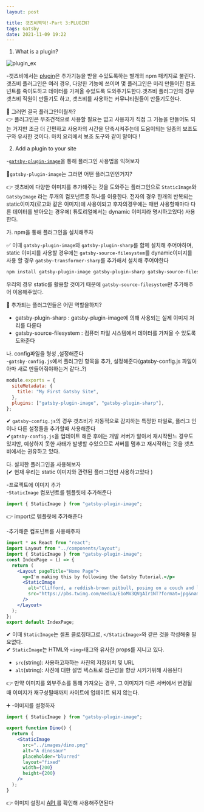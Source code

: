 ```yaml
---
layout: post

title: 갯츠비찍먹!-Part 3:PLUGIN?
tags: Gatsby
date: 2021-11-09 19:22
---
```


1. What is a plugin?

![plugin_ex](https://www.gatsbyjs.com/static/32e5b9ab0e4b8b65d4ed5683f5e7130b/5df5d/cooking-accessories.png)

-갯츠비에서는 <a href="https://www.gatsbyjs.com/plugins">plugin</a>은 추가기능을 받을 수있도록하는 별개의 npm 패키지로 불린다.갯츠비 플러그인은 여러 경우, 다양한 기능에 쓰이며 몇 플러그인은 미리 만들어진 컴포넌트를 죽이도하고 데이터를 가져올 수있도록 도와주기도한다.갯츠비 플러그인의 경우 갯츠비 직원이 만들기도 하고, 갯츠비를 사용하는 커뮤니티원들이 만들기도한다.

🤔 그러면 결국 플러그인이뭘까?  
👉 플러그인은 무조건적으로 사용할 필요는 없고 사용자가 직접 그 기능을 만들어도 되는 거지만 조금 더 간편하고 사용자의 시간을 단축시켜주는데 도움이되는 일종의 보조도구와 유사한 것이다. 마치 요리에서 보조 도구와 같이 말이다 !

2. Add a plugin to your site

-<a href="https://www.gatsbyjs.com/plugins/gatsby-plugin-image/?=gatsby-plugin-i">`gatsby-plugin-image`</a>을 통해 플러그인 사용법을 익혀보자

🤔`gatsby-plugin-image`는 그러면 어떤 플러그인인거지?

👉 갯츠비에 다양한 이미지를 추가해주는 것을 도와주는 플러그인으로 `StaticImage`와 `GatsbyImage` 라는 두개의 컴포넌트중 하나를 이용한다. 전자의 경우 한개의 반복되는 static이미지(로고와 같은 이미지)에 사용이되고 후자의경우에는 매번 사용할때마다 다른 데이터를 받아오는 경우에( 튜토리얼에서는 dynamic 이미지라 명시하고있다) 사용한다.

가. npm을 통해 플러그인을 설치해주자

✅ 이때 `gatsby-plugin-image`와 `gatsby-plugin-sharp`를 함께 설치해 주어야하며, static 이미지를 사용할 경우에는 `gatsby-source-filesystem`를 dynamic이미지를 사용 할 경우 `gatsby-transformer-sharp`를 추가해서 설치해 주어야한다

```zsh
npm install gatsby-plugin-image gatsby-plugin-sharp gatsby-source-filesystem
```

우리의 경우 static를 활용할 것이기 때문에 `gatsby-source-filesystem`만 추가해주어 이용해주었다.

🤔 추가되는 플러그인들은 어떤 역할을하지?

- gatsby-plugin-sharp : gatsby-plugin-image에 의해 사용되는 실제 이미지 처리를 다룬다
- gatsby-source-filesystem : 컴퓨터 파일 시스템에서 데이터를 가져올 수 있도록 도와준다

나. config파일을 형성 ,설정해준다  
-`gatsby-config.js`에서 플러그인 항목을 추가, 설정해준다(gatsby-config.js 파일이 아마 새로 만들어줘야하는거 같다..?)

```javascript
module.exports = {
  siteMetadata: {
    title: "My First Gatsby Site",
  },
  plugins: ["gatsby-plugin-image", "gatsby-plugin-sharp"],
};
```

✔ `gatsby-config.js`의 경우 갯츠비가 자동적으로 감지하는 특정한 파일로, 플러그 인이나 다른 설정들을 추가할때 사용해준다  
✔`gatsby-config.js`을 업데이트 해준 후에는 개발 서버가 알아서 재시작된느 경우도 있지만, 예상하지 못한 사태가 발생할 수있으므로 서버를 멈추고 재시작하는 것을 갯츠비에서는 권유하고 있다.

다. 설치한 플러그인을 사용해보자  
(✔ 현재 우리는 static 이미지와 관련된 플러그인만 사용하고있다 )

-프로젝트에 이미지 추가  
-`StaticImage` 컴포넌트를 템플릿에 추가해준다

```javascript
import { StaticImage } from "gatsby-plugin-image";
```

👉 import로 템플릿에 추가해준다

-추가해준 컴포넌트를 사용해주자

```jsx
import * as React from "react";
import Layout from "../components/layout";
import { StaticImage } from "gatsby-plugin-image";
const IndexPage = () => {
  return (
    <Layout pageTitle="Home Page">
      <p>I'm making this by following the Gatsby Tutorial.</p>
      <StaticImage
        alt="Clifford, a reddish-brown pitbull, posing on a couch and looking stoically at the camera"
        src="https://pbs.twimg.com/media/E1oMV3QVgAIr1NT?format=jpg&name=large"
      />
    </Layout>
  );
};
export default IndexPage;
```

✔ 이때 `StaticImage`는 셀프 클로징태그로, `</StaticImage>`와 같은 것을 작성해줄 필요없다.  
✔ `StaticImage`는 HTML와 `<img>`태그와 유사한 props를 지니고 있다.

- `src`(string): 사용하고자하는 사진의 저장위치 및 URL
- `alt`(string): 사진에 대한 설명 텍스트로 접근성을 향상 시키기위해 사용된다

👉 만약 이미지를 외부주소를 통해 가져오는 경우, 그 이미지가 다른 서버에서 변경될 때 이미지가 재구성될때까지 사이트에 업데이트 되지 않는다.

➕ -이미지를 설정하자

```jsx
import { StaticImage } from "gatsby-plugin-image";

export function Dino() {
  return (
    <StaticImage
      src="../images/dino.png"
      alt="A dinosaur"
      placeholder="blurred"
      layout="fixed"
      width={200}
      height={200}
    />
  );
}
```

👉 이미지 설정시 <a href="https://www.gatsbyjs.com/docs/reference/built-in-components/gatsby-plugin-image">API </a>를 확인해 사용해주면된다
